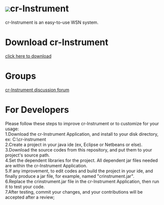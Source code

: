 # ![](http://cloud-rain.com/web/cr_instrument2_t.gif)cr-Instrument
cr-Instrument is an easy-to-use WSN system. 

# Download cr-Instrument
  <a href="https://drive.google.com/drive/folders/0B__KtdLXDfLKMDNHazdydlFZTnM?usp=sharing" targer="_blank">click here to download</a>
  
# Groups
<a href="http://groups.google.com/group/cr-instrument" target="_blank">cr-Instrument discussion forum</a>

# For Developers
Please follow these steps to improve cr-Instrument or to customize for your usage:<br>
1.Download the cr-Instrument Application, and install to your disk directory, ex: C:\cr-instrument <br>
2.Create a project in your java ide (ex, Eclipse or Netbeans or else). <br>
3.Download the source codes from this repository, and put them to your project's source path. <br>
4.Set the dependent libraries for the project. All dependent jar files needed are within the cr-Instrument Application. <br>
5.If any improvement, to edit codes and build the project in your ide, and finally produce a jar file, for example, named "crinstrument.jar". <br>
6.Replace the crinstrument.jar file in the cr-Instrument Application, then run it to test your code. <br>
7.After testing, commit your changes, and your contributions will be accepted after a review; <br>
